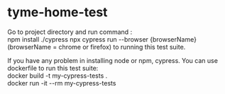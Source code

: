 # tyme-home-test
 
Go to project directory and run command :\
    npm install ./cypress
    npx cypress run --browser {browserName} (browserName = chrome or firefox) to running this test suite.

If you have any problem in installing node or npm, cypress. You can use dockerfile to run this test suite:\
    docker build -t my-cypress-tests .\
    docker run -it --rm my-cypress-tests
